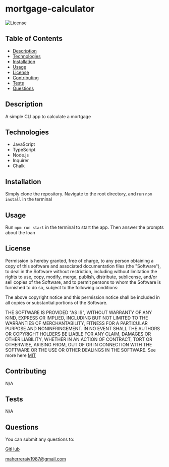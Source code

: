 # mortgage-calculator

![License](https://img.shields.io/badge/License-MIT-yellow.svg)

## Table of Contents

- [Description](#description)
- [Technologies](#technologies)
- [Installation](#installation)
- [Usage](#usage)
- [License](#license)
- [Contributing](#contributing)
- [Tests](#tests)
- [Questions](#questions)

## Description

A simple CLI app to calculate a mortgage

## Technologies

- JavaScript
- TypeScript
- Node.js
- Inquirer
- Chalk

## Installation

Simply clone the repository. Navigate to the root directory, and run `npm install` in the terminal

## Usage

Run `npm run start` in the terminal to start the app. Then answer the prompts about the loan

## License

Permission is hereby granted, free of charge, to any person obtaining a copy of this software and associated
documentation files (the "Software"), to deal in the Software without restriction, including without limitation the rights
to use, copy, modify, merge, publish, distribute, sublicense, and/or sell copies of the Software, and to permit persons to
whom the Software is furnished to do so, subject to the following conditions:

The above copyright notice and this permission notice shall be included in all copies or substantial portions of the Software.

THE SOFTWARE IS PROVIDED "AS IS", WITHOUT WARRANTY OF ANY KIND, EXPRESS OR IMPLIED,
INCLUDING BUT NOT LIMITED TO THE WARRANTIES OF MERCHANTABILITY, FITNESS FOR A PARTICULAR
PURPOSE AND NONINFRINGEMENT. IN NO EVENT SHALL THE AUTHORS OR COPYRIGHT HOLDERS BE LIABLE
FOR ANY CLAIM, DAMAGES OR OTHER LIABILITY, WHETHER IN AN ACTION OF CONTRACT, TORT OR
OTHERWISE, ARISING FROM, OUT OF OR IN CONNECTION WITH THE SOFTWARE OR THE USE OR OTHER
DEALINGS IN THE SOFTWARE. See more here [MIT](https://opensource.org/licenses/MIT)

## Contributing

N/A

## Tests

N/A

## Questions

You can submit any questions to:

[GitHub](https://github.com/mahiv87)

maherreraiv1987@gmail.com
